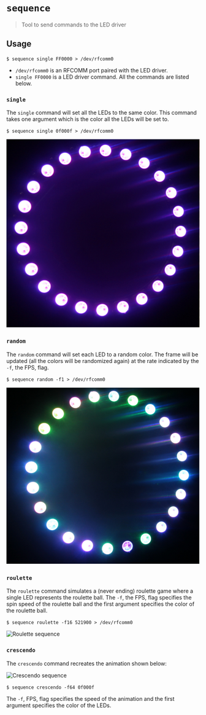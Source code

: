 # `sequence`

> Tool to send commands to the LED driver

## Usage

``` console
$ sequence single FF0000 > /dev/rfcomm0
```

- `/dev/rfcomm0` is an RFCOMM port paired with the LED driver.
- `single FF0000` is a LED driver command. All the commands are listed below.

### `single`

The `single` command will set all the LEDs to the same color. This command takes
one argument which is the color all the LEDs will be set to.

``` console
$ sequence single 0f000f > /dev/rfcomm0
```

![Single sequence](/assets/single.jpg)

### `random`

The `random` command will set each LED to a random color. The frame will be
updated (all the colors will be randomized again) at the rate indicated by the
`-f`, the FPS, flag.

``` console
$ sequence random -f1 > /dev/rfcomm0
```

![Random sequence](/assets/random.jpg)

### `roulette`

The `roulette` command simulates a (never ending) roulette game where a single
LED represents the roulette ball. The `-f`, the FPS, flag specifies the spin
speed of the roulette ball and the first argument specifies the color of the
roulette ball.

``` console
$ sequence roulette -f16 521900 > /dev/rfcomm0
```

![Roulette sequence](/assets/roulette.gif)

### `crescendo`

The `crescendo` command recreates the animation shown below:

![Crescendo sequence](/assets/crescendo.gif)

``` console
$ sequence crescendo -f64 0f000f
```

The `-f`, FPS, flag specifies the speed of the animation and the first argument
specifies the color of the LEDs.
